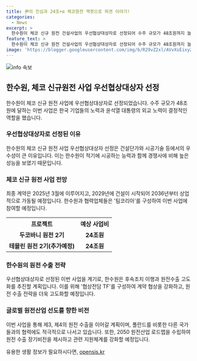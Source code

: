 ```yaml
---
title: 尹의 진심과 24조+α 체코원전 잭팟으로 파견 이야기!
categories:
  - News
excerpt: >
  한수원이 체코 신규 원전 건설사업의 우선협상대상자로 선정되어 수주 규모가 48조원까지 늘어날 수 있으며, 윤석열 대통령의 외교적 노력이 결정적인 역할을 했다. 한수원은 체코에 두 차례 특사를 파견하여 원전 기술을 알리고, 건설단가와 정해진 예산으로 적기에 시공하는 온 타임 온 버짓 전략으로 평가 받았다. 또한, 한수원을 중심으로 협상전담 TF를 구성하여 계약 협상을 추진하고, 원전 수출 전략을 고도화하여 글로벌 원전산업으로 발돋움할 계획이다. 2050 원전산업 로드맵을 수립하고 원전 수출 장기비전을 제시하여 관련 지원체계를 강화할 예정이다.
feature_text: >
  한수원이 체코 신규 원전 건설사업의 우선협상대상자로 선정되어 수주 규모가 48조원까지 늘어날 수 있으며, 윤석열 대통령의 외교적 노력이 결정적인 역할을 했다. 한수원은 체코에 두 차례 특사를 파견하여 원전 기술을 알리고, 건설단가와 정해진 예산으로 적기에 시공하는 온 타임 온 버짓 전략으로 평가 받았다. 또한, 한수원을 중심으로 협상전담 TF를 구성하여 계약 협상을 추진하고, 원전 수출 전략을 고도화하여 글로벌 원전산업으로 발돋움할 계획이다. 2050 원전산업 로드맵을 수립하고 원전 수출 장기비전을 제시하여 관련 지원체계를 강화할 예정이다.
image: 'https://blogger.googleusercontent.com/img/b/R29vZ2xl/AVvXsEixyZcFfHzMRdzZMjFBmAUKJYCLCGyLL1o632UiGVXcaFdKo_bkvkuCioo0uUKlGfBVcT3P84aROyZIXSBEx3Aw5nCQ3pTgDom1WDC4m8eifvWiAmWEEVb4x6G_l8C0QH225ldMjyaFvpxGEBGNO37VmDTDMHGhJPq73UglMfDca1-0aw/s1600/blogspot.png'
---
```


<p><img src="https://blogger.googleusercontent.com/img/b/R29vZ2xl/AVvXsEixyZcFfHzMRdzZMjFBmAUKJYCLCGyLL1o632UiGVXcaFdKo_bkvkuCioo0uUKlGfBVcT3P84aROyZIXSBEx3Aw5nCQ3pTgDom1WDC4m8eifvWiAmWEEVb4x6G_l8C0QH225ldMjyaFvpxGEBGNO37VmDTDMHGhJPq73UglMfDca1-0aw/s1600/blogspot.png" alt="info 속보" /></p>

<h2 data-ke-size="size26">한수원, 체코 신규원전 사업 우선협상대상자 선정</h2>

<p data-ke-size="size16">한수원이 체코 신규 원전 사업에 우선협상대상자로 선정되었습니다. 수주 규모가 48조원에 달하는 이번 사업은 한국 기업들의 노력과 윤석열 대통령의 외교 노력이 결정적인 역할을 했습니다.</p>

<h3><b>우선협상대상자로 선정된 이유</b></h3>

<p data-ke-size="size16">한수원의 체코 신규 원전 사업 우선협상대상자 선정은 건설단가와 시공기술 등에서의 우수성이 큰 이유입니다. 이는 한수원이 적기에 시공하는 능력과 함께 경쟁사에 비해 높은 성능을 보였기 때문입니다.</p>

<h3><b>체코 신규 원전 사업 전망</b></h3>

<p data-ke-size="size16">최종 계약은 2025년 3월에 이루어지고, 2029년에 건설이 시작되어 2036년부터 상업적으로 가동될 예정입니다. 한수원과 협력업체들은 '팀코리아'를 구성하여 이번 사업에 참여할 예정입니다.</p>

<table>
    <tr>
        <th>프로젝트</th>
        <th>예상 사업비</th>
    </tr>
    <tr>
        <td style="text-align: center; height: 17px;"><b>두코바니 원전 2기</b></td>
        <td style="text-align: center; height: 17px;"><b>24조원</b></td>
    </tr>
    <tr>
        <td style="text-align: center; height: 17px;"><b>테믈린 원전 2기(추가예정)</b></td>
        <td style="text-align: center; height: 17px;"><b>24조원</b></td>
    </tr>
</table>

<h3><b>한수원의 원전 수출 전략</b></h3>

<p data-ke-size="size16">우선협상대상자로 선정된 이번 사업을 계기로, 한수원은 후속조치 이행과 원전수출 고도화를 추진할 계획입니다. 이를 위해 '협상전담 TF'를 구성하여 계약 협상을 강화하고, 원전 수출 전략을 더욱 고도화할 예정입니다.</p>

<h3><b>글로벌 원전산업 선도를 향한 비전</b></h3>

<p data-ke-size="size16">이번 사업을 통해 제3, 제4의 원전 수출을 이어갈 계획이며, 폴란드를 비롯한 다른 국가들과의 협력에도 적극적으로 나서고 있습니다. 또한, 2050 원전산업 로드맵을 수립하여 원전 수출 장기비전을 제시하고 관련 지원체계를 강화할 예정입니다.</p>
유용한 생활 정보가 필요하시다면, <a href="https://opensis.kr" rel="dofollow">opensis.kr</a>


